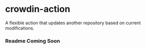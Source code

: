 # crowdin-action
A flexible action that updates another repository based on current modifications.

### Readme Coming Soon 
